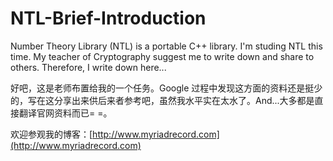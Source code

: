 NTL-Brief-Introduction
======================

Number Theory Library (NTL) is a portable C++ library. I'm studing NTL this time. My teacher of Cryptography suggest me to write down and share to others. Therefore, I write down here...

好吧，这是老师布置给我的一个任务。Google 过程中发现这方面的资料还是挺少的，写在这分享出来供后来者参考吧，虽然我水平实在太水了。And...大多都是直接翻译官网资料而已= =。

欢迎参观我的博客：[http://www.myriadrecord.com](http://www.myriadrecord.com)